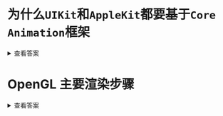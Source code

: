 
# 为什么`UIKit`和`AppleKit`都要基于`Core Animation`框架

<details>
<summary>查看答案</summary>

因为对于`UIView`和`NSView`来说，他们只负责更改属性和负责交互。负责渲染呈现`UI`的是`CALayer`，但是渲染对于`iOS`和`macOS`没有什么不同。为了让代码复用，框架简单。但是又要区分`iOS`和`macOS`端的交互，就将`UIKit`和`AppleKit`底层都依赖于`Core Animation`来绘制界面。

</details>

# OpenGL 主要渲染步骤

<details>
<summary>查看答案</summary>

- 设置图元数据
- 着色器-shader 计算图元数据（位置·颜色·其他）
- 光栅化-rasterization 渲染为像素
- fragment shader，决定最终成像
- 其他操作（显示·隐藏·融合）

</details>

